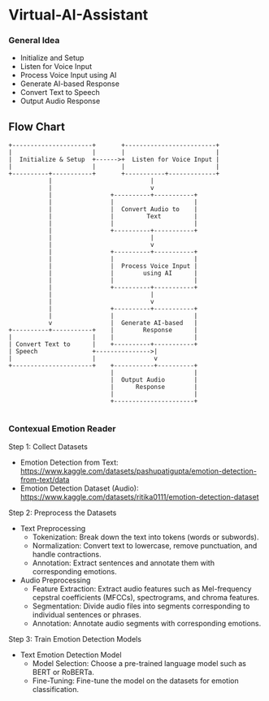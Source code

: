 # Virtual-AI-Assistant

### General Idea
* Initialize and Setup
* Listen for Voice Input
* Process Voice Input using AI
* Generate AI-based Response
* Convert Text to Speech
* Output Audio Response

## Flow Chart
```
+----------------------+       +-------------------------+
|                      |       |                         |
|  Initialize & Setup  +------>+  Listen for Voice Input |
|                      |       |                         |
+----------+-----------+       +-----------+-------------+
           |                           |
           |                           v
           |                +----------+-----------+
           |                |                      |
           |                |  Convert Audio to    |
           |                |         Text         |
           |                |                      |
           |                +----------+-----------+
           |                           |
           |                           v
           |                +----------+-----------+
           |                |                      |
           |                |  Process Voice Input |
           |                |        using AI      |
           |                |                      |
           |                +----------+-----------+
           |                           |
           |                           v
           |                +----------+-----------+
           |                |                      |
           v                |  Generate AI-based   |
+----------+-----------+    |        Response      |
|                      |    |                      |
| Convert Text to      |    +----------+-----------+
| Speech               +--------------->|
|                      |                v
+----------------------+    +-----------+----------+
                            |                      |
                            |  Output Audio        |
                            |      Response        |
                            |                      |
                            +----------------------+


```

### Contexual Emotion Reader
Step 1: Collect Datasets
* Emotion Detection from Text: https://www.kaggle.com/datasets/pashupatigupta/emotion-detection-from-text/data 
* Emotion Detection Dataset (Audio): https://www.kaggle.com/datasets/ritika0111/emotion-detection-dataset

Step 2: Preprocess the Datasets
* Text Preprocessing
    * Tokenization: Break down the text into tokens (words or subwords).
    * Normalization: Convert text to lowercase, remove punctuation, and handle contractions.
    * Annotation: Extract sentences and annotate them with corresponding emotions.
* Audio Preprocessing
    * Feature Extraction: Extract audio features such as Mel-frequency cepstral coefficients (MFCCs), spectrograms, and chroma features.
    * Segmentation: Divide audio files into segments corresponding to individual sentences or phrases.
    * Annotation: Annotate audio segments with corresponding emotions.

Step 3: Train Emotion Detection Models
* Text Emotion Detection Model
    * Model Selection: Choose a pre-trained language model such as BERT or RoBERTa.
    * Fine-Tuning: Fine-tune the model on the datasets for emotion classification.

